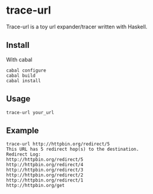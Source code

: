 # trace-url

Trace-url is a toy url expander/tracer written with Haskell.

## Install

With cabal

    cabal configure
    cabal build
    cabal install


## Usage

    trace-url your_url

## Example

    trace-url http://httpbin.org/redirect/5
    This URL has 5 redirect hop(s) to the destination.
    Redirect Log:
    http://httpbin.org/redirect/5
    http://httpbin.org/redirect/4
    http://httpbin.org/redirect/3
    http://httpbin.org/redirect/2
    http://httpbin.org/redirect/1
    http://httpbin.org/get

